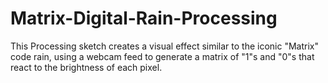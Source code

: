 # Matrix-Digital-Rain-Processing
This Processing sketch creates a visual effect similar to the iconic "Matrix" code rain, using a webcam feed to generate a matrix of "1"s and "0"s that react to the brightness of each pixel. 
